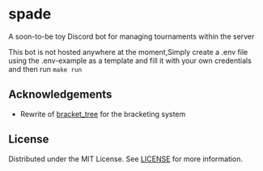 # spade
A soon-to-be toy Discord bot for managing tournaments within the server

This bot is not hosted anywhere at the moment,Simply create a .env file using the .env-example as a template and fill it with your own credentials and then run `make run`

## Acknowledgements
- Rewrite of [bracket_tree](https://github.com/agoragames/bracket_tree) for the bracketing system

## License
Distributed under the MIT License. See [LICENSE](LICENSE) for more information.
